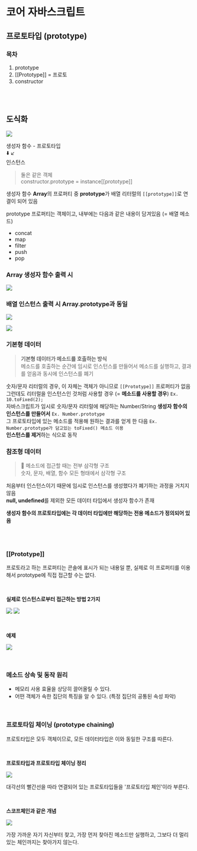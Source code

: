 # 코어 자바스크립트

## 프로토타입 (prototype)

### 목차

1. prototype 
2. [[Prototype]] = 프로토 
3. constructor 

<br><br>

## 도식화

![](../Images/프로토타입_도식화.png)

생성자 함수 - 프로토타입  
⬇️    ↙️  
인스턴스 

> 둘은 같은 객체  
> constructor.prototype = instance[[prototype]]

생성자 함수 **Array**의 프로퍼티 중 **prototype**가 배열 리터럴의 `[[prototype]]`로 연결이 되어 있음    

prototype 프로퍼티는 객체이고, 내부에는 다음과 같은 내용이 담겨있음 (= 배열 메소드)

* concat
* map
* filter
* push
* pop

### Array 생성자 함수 출력 시

![](../Images/프로토타입_Array.png)

### 배열 인스턴스 출력 시 Array.prototype과 동일

![](../Images/프로토타입_배열프로토.png)

![](../Images/프로토타입_설명.png)


### 기본형 데이터

> **기본형 데이터가 메소드를 호출하는 방식**  
> 메소드를 호출하는 순간에 임시로 인스턴스를 만들어서 메소드를 실행하고, 결과를 얻음과 동시에 인스턴스를 폐기   

숫자/문자 리터럴의 경우, 이 자체는 객체가 아니므로 `[[Prototype]]` 프로퍼티가 없음  
그런데도 리터럴을 인스턴스인 것처럼 사용할 경우 (= **메소드를 사용할 경우**) `Ex. 10.toFixed(2);`  
자바스크립트가 임시로 숫자/문자 리터럴에 해당하는 Number/String **생성자 함수의 인스턴스를 만들어서** `Ex. Number.prototype`    
그 프로토타입에 있는 메소드를 적용해 원하는 결과를 얻게 한 다음 `Ex. Number.prototype가 담고있는 toFixed() 메소드 이용`  
**인스턴스를 제거**하는 식으로 동작  

### 참조형 데이터

> 📐 메소드에 접근할 때는 전부 삼각형 구조  
> 숫자, 문자, 배열, 함수 모든 형태에서 삼각형 구조  

처음부터 인스턴스이기 때문에 임시로 인스턴스를 생성했다가 폐기하는 과정을 거치지 않음    
**null, undefined**를 제외한 모든 데이터 타입에서 생성자 함수가 존재 

**생성자 함수의 프로토타입에는 각 데이터 타입에만 해당하는 전용 메소드가 정의되어 있음**   

<br><br>

### [[Prototype]]

프로토라고 하는 프로퍼티는 콘솔에 표시가 되는 내용일 뿐, 
실제로 이 프로퍼티를 이용해서 prototype에 직접 접근할 수는 없다.

<br>

<strong>실제로 인스턴스로부터 접근하는 방법 2가지</strong>

![](../Images/인스턴스로부터_접근1.png)
![](../Images/인스턴스로부터_접근2.png)

<br>

<strong>예제</strong>

![](../Images/프로토타입_생성자함수_접근.png)

<br>

### 메소드 상속 및 동작 원리
* 메모리 사용 효율을 상당히 끌어올릴 수 있다. 
* 어떤 객체가 속한 집단의 특징을 알 수 있다. (특정 집단의 공통된 속성 파악)

<br>

### 프로토타입 체이닝 (prototype chaining)
프로토타입은 모두 객체이므로, 모든 데이터타입은 이와 동일한 구조를 따른다. <br>

<br>

<strong>프로토타입과 프로토타입 체이닝 정리</strong>

![](../Images/프로토타입_체이닝.png)

대각선의 빨간선을 따라 연결되어 있는 프로토타입들을 '프로토타입 체인'이라 부른다.

<br>

<strong>스코프체인과 같은 개념</strong>

![](../Images/프로토타입_스코프체인.png)

가장 가까운 자기 자신부터 찾고, 가장 먼저 찾아진 메소드만 실행하고, 
그보다 더 멀리 있는 체인까지는 찾아가지 않는다.


